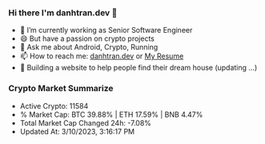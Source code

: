 ### Hi there I'm danhtran.dev 👋

- 🔭 I’m currently working as Senior Software Engineer
- 😄 But have a passion on crypto projects
- 💬 Ask me about Android, Crypto, Running 
- 📫 How to reach me: <a href="https://danhtran.dev" target="_blank">danhtran.dev</a> or <a href="Dan-Resume.pdf" target="_blank">My Resume</a>
- 🌱 Building a website to help people find their dream house (updating ...)

### Crypto Market Summarize
- Active Crypto: 11584
- % Market Cap: BTC 39.88% | ETH 17.59% | BNB 4.47%
- Total Market Cap Changed 24h: -7.08%
- Updated At: 3/10/2023, 3:16:17 PM
